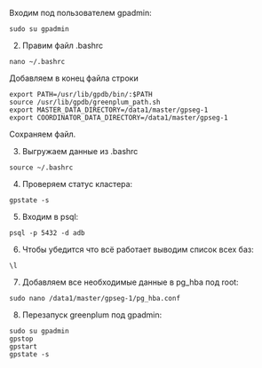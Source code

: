 Входим под пользователем gpadmin:

```
sudo su gpadmin
```

2. Правим файл .bashrc

```
nano ~/.bashrc
```

Добавляем в конец файла строки

```
export PATH=/usr/lib/gpdb/bin/:$PATH
source /usr/lib/gpdb/greenplum_path.sh
export MASTER_DATA_DIRECTORY=/data1/master/gpseg-1
export COORDINATOR_DATA_DIRECTORY=/data1/master/gpseg-1
```

Сохраняем файл.

3. Выгружаем данные из .bashrc

```
source ~/.bashrc
```

4. Проверяем статус кластера:

```
gpstate -s
```

5. Входим в psql:

```
psql -p 5432 -d adb
```

6. Чтобы убедится что всё работает выводим список всех баз:

```
\l
```

7. Добавляем все необходимые данные в pg_hba под root:

```
sudo nano /data1/master/gpseg-1/pg_hba.conf
```

8. Перезапуск greenplum под gpadmin:

```
sudo su gpadmin
gpstop
gpstart
gpstate -s
```
